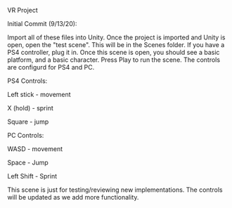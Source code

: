 

VR Project

Initial Commit (9/13/20):

Import all of these files into Unity. Once the project is imported and Unity is open, open the "test scene". This will be in the Scenes folder. If you have a PS4 controller, plug it in. Once this scene is open, you should see a basic platform, and a basic character. Press Play to run the scene. The controls are configurd for PS4 and PC.

PS4 Controls:

Left stick - movement

X (hold) - sprint

Square - jump

PC Controls:

WASD - movement

Space - Jump

Left Shift - Sprint

This scene is just for testing/reviewing new implementations. The controls will be updated as we add more functionality.
